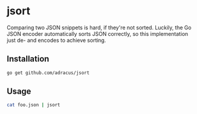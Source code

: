 # jsort

Comparing two JSON snippets is hard, if they're not sorted.
Luckily, the Go JSON encoder automatically sorts JSON correctly,
so this implementation just de- and encodes to achieve sorting.

## Installation

```bash
go get github.com/adracus/jsort
```

## Usage

```bash
cat foo.json | jsort
```

